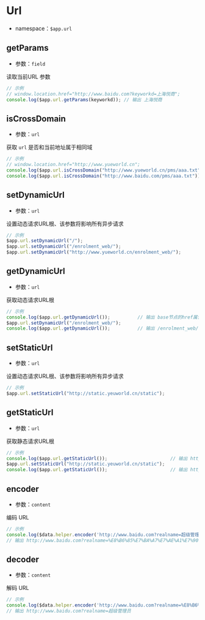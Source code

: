 <!-- ============================== 标题 ============================== -->
# Url
* namespace：` $app.url `

## getParams
* 参数：`field`

读取当前URL 参数

```js
// 示例
// window.location.href="http://www.baidu.com?keyworkd=上海悦商";
console.log($app.url.getParams(keyworkd)); // 输出 上海悦商
```

## isCrossDomain
* 参数：`url`

获取 `url` 是否和当前地址属于相同域

```js
// 示例
// window.location.href="http://www.yueworld.cn";
console.log($app.url.isCrossDomain("http://www.yueworld.cn/pms/aaa.txt"));  // 输出 true
console.log($app.url.isCrossDomain("http://www.baidu.com/pms/aaa.txt"));  // 输出 false
```

## setDynamicUrl
* 参数：`url`

设置动态请求URL根、该参数将影响所有异步请求

```js
// 示例
$app.url.setDynamicUrl("/");
$app.url.setDynamicUrl("/enrolment_web/");
$app.url.setDynamicUrl("http://www.yueworld.cn/enrolment_web/");
```

## getDynamicUrl
* 参数：`url`

获取动态请求URL根

```js
// 示例
console.log($app.url.getDynamicUrl());          // 输出 base节点的href属性
$app.url.setDynamicUrl("/enrolment_web/");              
console.log($app.url.getDynamicUrl());          // 输出 /enrolment_web/
```

## setStaticUrl
* 参数：`url`

设置动态请求URL根、该参数将影响所有异步请求

```js
// 示例
$app.url.setStaticUrl("http://static.yeuworld.cn/static");
```

## getStaticUrl
* 参数：`url`



获取静态请求URL根

```js
// 示例
console.log($app.url.getStaticUrl());                       // 输出 http://static.yeuworld.cn/
$app.url.setStaticUrl("http://static.yeuworld.cn/static");  
console.log($app.url.getStaticUrl());                       // 输出 http://static.yeuworld.cn/static
```

## encoder

* 参数：`content`

编码 URL 

```js
// 示例
console.log($data.helper.encoder('http://www.baidu.com?realname=超级管理员'));
// 输出 http://www.baidu.com?realname=%E8%B6%85%E7%BA%A7%E7%AE%A1%E7%90%86%E5%91%98
```

## decoder

* 参数：`content`

解码 URL 
 
```js
// 示例
console.log($data.helper.encoder('http://www.baidu.com?realname=%E8%B6%85%E7%BA%A7%E7%AE%A1%E7%90%86%E5%91%98'));
// 输出 http://www.baidu.com?realname=超级管理员
```